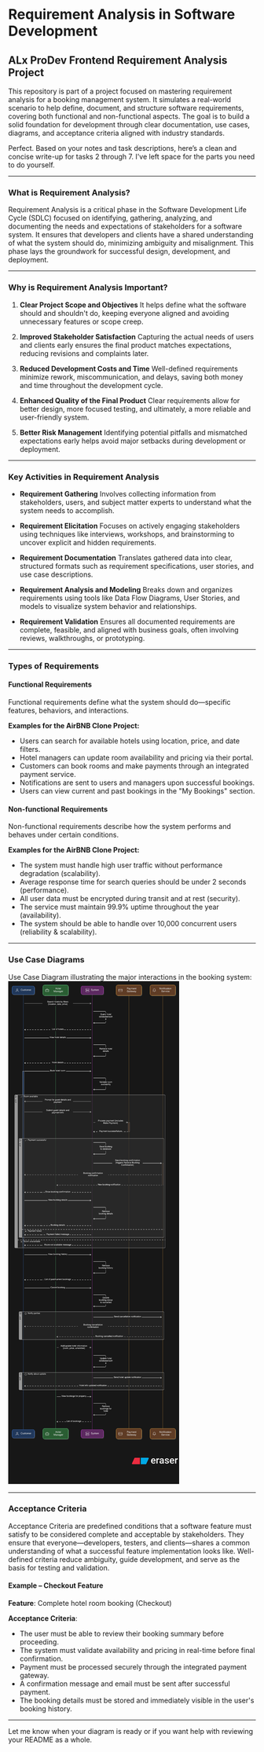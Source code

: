 # Requirement Analysis in Software Development

## ALx ProDev Frontend Requirement Analysis Project

This repository is part of a project focused on mastering requirement analysis for a booking management system. It simulates a real-world scenario to help define, document, and structure software requirements, covering both functional and non-functional aspects. The goal is to build a solid foundation for development through clear documentation, use cases, diagrams, and acceptance criteria aligned with industry standards.

Perfect. Based on your notes and task descriptions, here’s a clean and concise write-up for tasks 2 through 7. I've left space for the parts you need to do yourself.

---

### What is Requirement Analysis?

Requirement Analysis is a critical phase in the Software Development Life Cycle (SDLC) focused on identifying, gathering, analyzing, and documenting the needs and expectations of stakeholders for a software system. It ensures that developers and clients have a shared understanding of what the system should do, minimizing ambiguity and misalignment. This phase lays the groundwork for successful design, development, and deployment.

---
### Why is Requirement Analysis Important?

1. **Clear Project Scope and Objectives**
   It helps define what the software should and shouldn't do, keeping everyone aligned and avoiding unnecessary features or scope creep.

2. **Improved Stakeholder Satisfaction**
   Capturing the actual needs of users and clients early ensures the final product matches expectations, reducing revisions and complaints later.

3. **Reduced Development Costs and Time**
   Well-defined requirements minimize rework, miscommunication, and delays, saving both money and time throughout the development cycle.

4. **Enhanced Quality of the Final Product**
   Clear requirements allow for better design, more focused testing, and ultimately, a more reliable and user-friendly system.

5. **Better Risk Management**
   Identifying potential pitfalls and mismatched expectations early helps avoid major setbacks during development or deployment.

---

### Key Activities in Requirement Analysis

* **Requirement Gathering**
  Involves collecting information from stakeholders, users, and subject matter experts to understand what the system needs to accomplish.

* **Requirement Elicitation**
  Focuses on actively engaging stakeholders using techniques like interviews, workshops, and brainstorming to uncover explicit and hidden requirements.

* **Requirement Documentation**
  Translates gathered data into clear, structured formats such as requirement specifications, user stories, and use case descriptions.

* **Requirement Analysis and Modeling**
  Breaks down and organizes requirements using tools like Data Flow Diagrams, User Stories, and models to visualize system behavior and relationships.

* **Requirement Validation**
  Ensures all documented requirements are complete, feasible, and aligned with business goals, often involving reviews, walkthroughs, or prototyping.

---

### Types of Requirements

#### Functional Requirements

Functional requirements define what the system should do—specific features, behaviors, and interactions.

**Examples for the AirBNB Clone Project:**

* Users can search for available hotels using location, price, and date filters.
* Hotel managers can update room availability and pricing via their portal.
* Customers can book rooms and make payments through an integrated payment service.
* Notifications are sent to users and managers upon successful bookings.
* Users can view current and past bookings in the "My Bookings" section.

#### Non-functional Requirements

Non-functional requirements describe how the system performs and behaves under certain conditions.

**Examples for the AirBNB Clone Project:**

* The system must handle high user traffic without performance degradation (scalability).
* Average response time for search queries should be under 2 seconds (performance).
* All user data must be encrypted during transit and at rest (security).
* The service must maintain 99.9% uptime throughout the year (availability).
* The system should be able to handle over 10,000 concurrent users (reliability & scalability).

---
### Use Case Diagrams

Use Case Diagram illustrating the major interactions in the booking system:
![Use Case Diagram](alx-booking-uc.png)

---

### Acceptance Criteria

Acceptance Criteria are predefined conditions that a software feature must satisfy to be considered complete and acceptable by stakeholders. They ensure that everyone—developers, testers, and clients—shares a common understanding of what a successful feature implementation looks like. Well-defined criteria reduce ambiguity, guide development, and serve as the basis for testing and validation.

#### Example – Checkout Feature

**Feature**: Complete hotel room booking (Checkout)

**Acceptance Criteria**:

* The user must be able to review their booking summary before proceeding.
* The system must validate availability and pricing in real-time before final confirmation.
* Payment must be processed securely through the integrated payment gateway.
* A confirmation message and email must be sent after successful payment.
* The booking details must be stored and immediately visible in the user's booking history.

---

Let me know when your diagram is ready or if you want help with reviewing your README as a whole.



